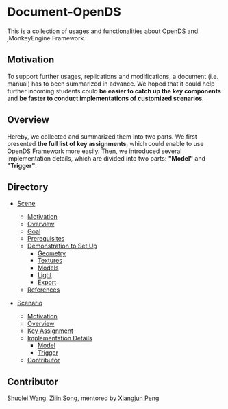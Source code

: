 # Document-OpenDS
This is a collection of usages and functionalities about OpenDS and jMonkeyEngine Framework.
<br>

## Motivation

To support further usages, replications and modifications, a document (i.e. manual) has to been summarized in advance. We hoped that it could help further incoming students could <b>be easier to catch up the key components</b> and <b>be faster to conduct implementations of customized scenarios</b>.

## Overview

Hereby, we collected and summarized them into two parts. We first presented <b>the full list of key assignments</b>, which could enable to use OpenDS Framework more easily. Then, we introduced several implementation details, which are divided into two parts: <b>"Model"</b> and <b>"Trigger"</b>.

## Directory

<!--ts-->
* [Scene](https://github.com/unnc-idl-ucc/Document-OpenDS/tree/master/Scene)
    * [Motivation](https://github.com/unnc-idl-ucc/Document-OpenDS/tree/master/Scene)
    * [Overview](https://github.com/unnc-idl-ucc/Document-OpenDS/tree/master/Scene)
    * [Goal](https://github.com/unnc-idl-ucc/Document-OpenDS/tree/master/Scene/Aim%20and%20Choice)
    * [Prerequisites](https://github.com/unnc-idl-ucc/Document-OpenDS/tree/master/Scene/Instruction)
    * [Demonstration to Set Up](https://github.com/unnc-idl-ucc/Document-OpenDS/tree/master/Scene/Details%20about%20code)
       * [Geometry](https://github.com/ZilinSONG/OpenDS-Docuement/tree/master/Details%20about%20code)
       * [Textures](https://github.com/ZilinSONG/OpenDS-Docuement/tree/master/Details%20about%20code)
       * [Models](https://github.com/ZilinSONG/OpenDS-Docuement/tree/master/Details%20about%20code)
       * [Light](https://github.com/ZilinSONG/OpenDS-Docuement/tree/master/Details%20about%20code)
       * [Export](https://github.com/ZilinSONG/OpenDS-Docuement/tree/master/Details%20about%20code)
    * [References](#References)
* [Scenario](https://github.com/unnc-idl-ucc/Document-OpenDS/tree/master/Scenario)
   * [Motivation](#Motivation)
   * [Overview](#Overview)
   * [Key Assignment](https://github.com/unnc-idl-ucc//Document-OpenDS/tree/master/Key_Assignment)
   * [Implementation Details](https://github.com/unnc-idl-ucc//Document-OpenDS/tree/master/Implementation_Details)
      * [Model](https://github.com/unnc-idl-ucc//Document-OpenDS/tree/master/Implementation_Details/Model)
      * [Trigger](https://github.com/unnc-idl-ucc//Document-OpenDS/tree/master/Implementation_Details/Trigger)
   * [Contributor](#Contributor)


  <!-- * [Tests](#tests)-->

<!--te-->

## Contributor

[Shuolei Wang](https://github.com/ShuoleiWang), [Zilin Song](https://github.com/ShuoleiWang), mentored by [Xiangjun Peng](https://github.com/Shiangjun)

<br>
